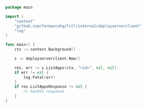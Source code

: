 <!-- Start SDK Example Usage [usage] -->
```go
package main

import (
	"context"
	"github.com/formancehq/fctl/internal/deployserverclient"
	"log"
)

func main() {
	ctx := context.Background()

	s := deployserverclient.New()

	res, err := s.ListApps(ctx, "<id>", nil, nil)
	if err != nil {
		log.Fatal(err)
	}
	if res.ListAppsResponse != nil {
		// handle response
	}
}

```
<!-- End SDK Example Usage [usage] -->